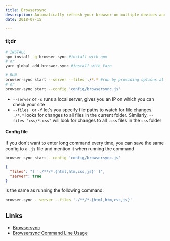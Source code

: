 ```yaml
---
title: Browsersync
description: Automatically refresh your browser on multiple devices and see changes live
date: 2018-07-15

---
```


### tl;dr

```bash
# INSTALL
npm install -g browser-sync #install with npm
# or
yarn global add broswer-sync #install with Yarn

# RUN
browser-sync start --server --files ./*.* #run by providing options at command line
# or
browser-sync start --config 'config/browsersync.js'

```


- `--server` or `-s` runs a local server, gives you an IP on which you can check your site
- `--files ` or `-f` let's you specify file paths to watch for file changes. `./*.*` looks for changes to all files in the current folder. SImilarly, `--files "css/*.css"` will look for changes to all `.css` files in the `css` folder


#### Config file
If you don't want to enter long command every time, you can save the same config to a `.js` file and mention it when running the command

```bash
browser-sync start --config 'config/browsersync.js'
```


```json
{ 
  "files": "[ './**/*.{html,htm,css,js}' ]",
  "server": true
}
```

is the same as running the following command:

```bash
browser-sync --server --files './**/*.{html,htm,css,js}'
```



Links
---

- [Browsersync](https://browsersync.io/)
- [Browsersync Command Line Usage](https://browsersync.io/docs/command-line)